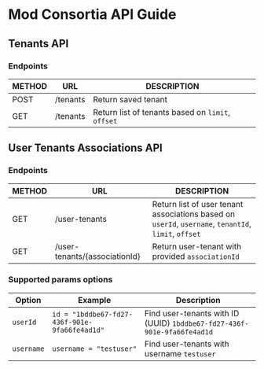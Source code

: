 # Mod Consortia API Guide

## Tenants API

### Endpoints

| METHOD | URL      | DESCRIPTION                                       |
|--------|----------|---------------------------------------------------|
| POST   | /tenants | Return saved tenant                               |
| GET    | /tenants | Return list of tenants based on `limit`, `offset` |


## User Tenants Associations API

### Endpoints

| METHOD | URL                           | DESCRIPTION                                                                                          |
|--------|-------------------------------|------------------------------------------------------------------------------------------------------|
| GET    | /user-tenants                 | Return list of user tenant associations based on `userId`, `username`, `tenantId`, `limit`, `offset` |
| GET    | /user-tenants/{associationId} | Return user-tenant with provided `associationId`                                                     |

### Supported params options

| Option             | Example                                       | Description                                                             |
|--------------------|-----------------------------------------------|-------------------------------------------------------------------------|
| `userId`           | `id = "1bddbe67-fd27-436f-901e-9fa66fe4ad1d"` | Find user-tenants with ID (UUID) `1bddbe67-fd27-436f-901e-9fa66fe4ad1d` |
| `username`         | `username = "testuser"`                       | Find user-tenants with username `testuser`                              |


